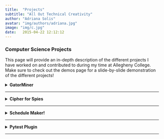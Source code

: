 ```yaml
---
title:  "Projects"
subtitle: "All Out Technical Creativity"
author: "Adriana Solis"
avatar: "img/authors/adriana.jpg"
image: "img/c.jpg"
date:   2015-04-22 12:12:12
---
```


### Computer Science Projects
This page will provide an in-depth description of the different projects I have worked on and contributed to during my time at Allegheny College. Make sure to check out the demos page for a slide-by-slide demonstration of the different projects!

<details>
<summary><b>GatorMiner</b></summary>
<details>
<summary>Frequency Analysis Word Cloud</summary>

sample info.
</details>
<details>
<summary>Frequencies of Categories of Words</summary>

sample info.
</details>
</details>

_______________________________________________________________________________

<details>
<summary><b>Cipher for Spies</b></summary>

<b>Description:</b>
For my final project for Data Abstraction, my group decided to create a program that would give the user the option to choose between 3 different ciphers in order to 'send' encrypted messages. Since we wanted to ensure that the plaintext provided by the user would not be exposed during the encryption process, we decided to implement a feature into our program that would hide the user's keystrokes with an asterick. The 3 different ciphers are the Caesarian Cipher, the Vigenere Cipher, and a unique blended cipher (Caesarian and Vigenere Cipher are combined to form one cipher). The user then has the option to display their decrypted text from the ciphertext.<br>

Breakdown: Ceasarian Cipher<br>
___________________________________________________<br>

sample info.
<br>
Breakdown: Vigenere Cipher<br>
___________________________________________________<br>

sample info.
<br>
Breakdown: Hybrid Cipher<br>
___________________________________________________<br>

sample info.
<br>
</details>

_______________________________________________________________________________

<details>
<summary><b>Schedule Maker!</b></summary>

sample info.
</details>

_______________________________________________________________________________

<details>
<summary><b>Pytest Plugin</b></summary>

sample info.
</details>

_______________________________________________________________________________
